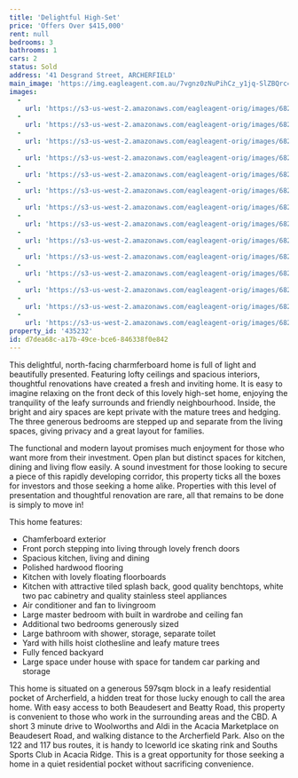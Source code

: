 ```yaml
---
title: 'Delightful High-Set'
price: 'Offers Over $415,000'
rent: null
bedrooms: 3
bathrooms: 1
cars: 2
status: Sold
address: '41 Desgrand Street, ARCHERFIELD'
main_image: 'https://img.eagleagent.com.au/7vgnz0zNuPihCz_y1jq-SlZBQrc=/1280x854/smart/https://s3-us-west-2.amazonaws.com/eagleagent-orig/images/6822018/128373382-image-M.jpg'
images:
  -
    url: 'https://s3-us-west-2.amazonaws.com/eagleagent-orig/images/6822031/128373382-image-N.jpg'
  -
    url: 'https://s3-us-west-2.amazonaws.com/eagleagent-orig/images/6822030/128373382-image-L.jpg'
  -
    url: 'https://s3-us-west-2.amazonaws.com/eagleagent-orig/images/6822029/128373382-image-K.jpg'
  -
    url: 'https://s3-us-west-2.amazonaws.com/eagleagent-orig/images/6822028/128373382-image-J.jpg'
  -
    url: 'https://s3-us-west-2.amazonaws.com/eagleagent-orig/images/6822027/128373382-image-I.jpg'
  -
    url: 'https://s3-us-west-2.amazonaws.com/eagleagent-orig/images/6822026/128373382-image-H.jpg'
  -
    url: 'https://s3-us-west-2.amazonaws.com/eagleagent-orig/images/6822025/128373382-image-G.jpg'
  -
    url: 'https://s3-us-west-2.amazonaws.com/eagleagent-orig/images/6822024/128373382-image-F.jpg'
  -
    url: 'https://s3-us-west-2.amazonaws.com/eagleagent-orig/images/6822023/128373382-image-E.jpg'
  -
    url: 'https://s3-us-west-2.amazonaws.com/eagleagent-orig/images/6822022/128373382-image-D.jpg'
  -
    url: 'https://s3-us-west-2.amazonaws.com/eagleagent-orig/images/6822021/128373382-image-C.jpg'
  -
    url: 'https://s3-us-west-2.amazonaws.com/eagleagent-orig/images/6822020/128373382-image-B.jpg'
  -
    url: 'https://s3-us-west-2.amazonaws.com/eagleagent-orig/images/6822019/128373382-image-A.jpg'
  -
    url: 'https://s3-us-west-2.amazonaws.com/eagleagent-orig/images/6822018/128373382-image-M.jpg'
property_id: '435232'
id: d7dea68c-a17b-49ce-bce6-846338f0e842
---
```

This delightful, north-facing charmferboard home is full of light and beautifully presented. Featuring lofty ceilings and spacious interiors, thoughtful renovations have created a fresh and inviting home. It is easy to imagine relaxing on the front deck of this lovely high-set home, enjoying the tranquility of the leafy surrounds and friendly neighbourhood. Inside, the bright and airy spaces are kept private with the mature trees and hedging. The three generous bedrooms are stepped up and separate from the living spaces, giving privacy and a great layout for families.

The functional and modern layout promises much enjoyment for those who want more from their investment. Open plan but distinct spaces for kitchen, dining and living flow easily.  A sound investment for those looking to secure a piece of this rapidly developing corridor, this property ticks all the boxes for investors and those seeking a home alike. Properties with this level of presentation and thoughtful renovation are rare, all that remains to be done is simply to move in!

This home features:

*  Chamferboard exterior
*  Front porch stepping into living through lovely french doors
*  Spacious kitchen, living and dining
*  Polished hardwood flooring
*  Kitchen with lovely floating floorboards
*  Kitchen with attractive tiled splash back, good quality benchtops, white two pac cabinetry and quality stainless steel appliances
*  Air conditioner and fan to livingroom
*  Large master bedroom with built in wardrobe and ceiling fan
*  Additional two bedrooms generously sized
*  Large bathroom with shower, storage, separate toilet
*  Yard with hills hoist clothesline and leafy mature trees
*  Fully fenced backyard
*  Large space under house with space for tandem car parking and storage

This home is situated on a generous 597sqm block in a leafy residential pocket of Archerfield, a hidden treat for those lucky enough to call the area home. With easy access to both Beaudesert and Beatty Road, this property is convenient to those who work in the surrounding areas and the CBD. A short 3 minute drive to Woolworths and Aldi in the Acacia Marketplace on Beaudesert Road, and walking distance to the Archerfield Park. Also on the 122 and 117 bus routes, it is handy to Iceworld ice skating rink and Souths Sports Club in Acacia Ridge. This is a great opportunity for those seeking a home in a quiet residential pocket without sacrificing convenience.